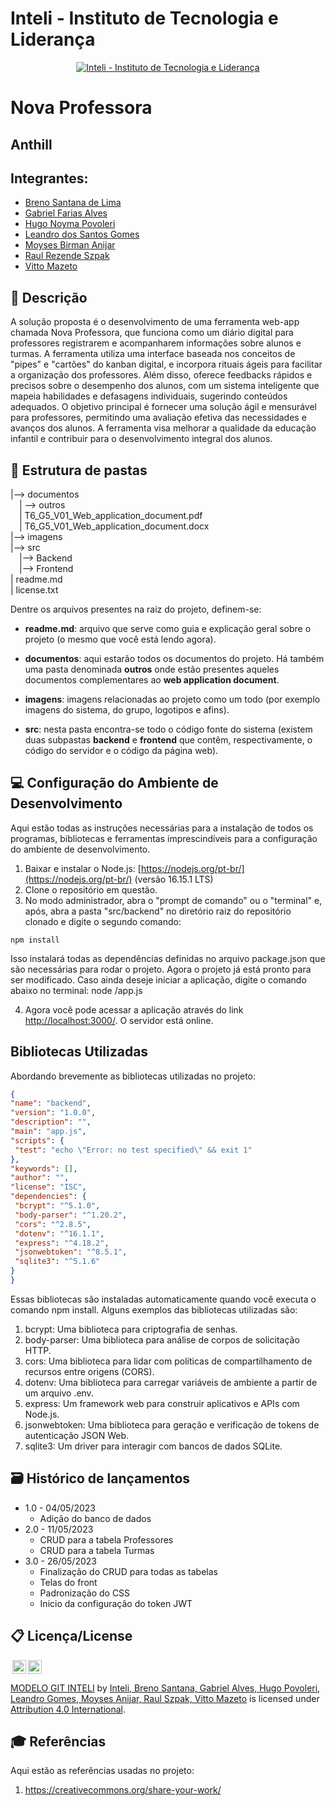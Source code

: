 # Inteli - Instituto de Tecnologia e Liderança 

<p align="center">
<a href= "https://www.inteli.edu.br/"><img src="https://www.inteli.edu.br/wp-content/uploads/2021/08/20172028/marca_1-2.png" alt="Inteli - Instituto de Tecnologia e Liderança" border="0"></a>
</p>

# Nova Professora

## Anthill

## Integrantes: 
- [Breno Santana de Lima](https://www.linkedin.com/in/breno-santana-4a1912228/)
- [Gabriel Farias Alves](https://www.linkedin.com/in/gabriel-farias-alves/)
- [Hugo Noyma Povoleri](https://www.linkedin.com/in/hugo-noyma/)
- [Leandro dos Santos Gomes](https://www.linkedin.com/in/leandro-dos-santos-gomes/)
- [Moyses Birman Anijar](https://www.linkedin.com/in/moyses-birman-anijar-884648231/)
- [Raul Rezende Szpak](https://www.linkedin.com/in/raul-rezende-szpak-642079186/)
- [Vitto Mazeto](https://www.linkedin.com/in/vitto-mazeto/)

## 📝 Descrição

A solução proposta é o desenvolvimento de uma ferramenta web-app chamada Nova Professora, que funciona como um diário digital para professores registrarem e acompanharem informações sobre alunos e turmas. A ferramenta utiliza uma interface baseada nos conceitos de "pipes" e "cartões" do kanban digital, e incorpora rituais ágeis para facilitar a organização dos professores. Além disso, oferece feedbacks rápidos e precisos sobre o desempenho dos alunos, com um sistema inteligente que mapeia habilidades e defasagens individuais, sugerindo conteúdos adequados. O objetivo principal é fornecer uma solução ágil e mensurável para professores, permitindo uma avaliação efetiva das necessidades e avanços dos alunos. A ferramenta visa melhorar a qualidade da educação infantil e contribuir para o desenvolvimento integral dos alunos.

## 📁 Estrutura de pastas

|--> documentos<br>
  &emsp;| --> outros <br>
  &emsp;| T6_G5_V01_Web_application_document.pdf<br>
  &emsp;| T6_G5_V01_Web_application_document.docx<br>
|--> imagens<br>
|--> src<br>
  &emsp;|--> Backend<br>
  &emsp;|--> Frontend<br>
| readme.md<br>
| license.txt

Dentre os arquivos presentes na raiz do projeto, definem-se:

- <b>readme.md</b>: arquivo que serve como guia e explicação geral sobre o projeto (o mesmo que você está lendo agora).

- <b>documentos</b>: aqui estarão todos os documentos do projeto. Há também uma pasta denominada <b>outros</b> onde estão presentes aqueles documentos complementares ao <b>web application document</b>.

- <b>imagens</b>: imagens relacionadas ao projeto como um todo (por exemplo imagens do sistema, do grupo, logotipos e afins).

- <b>src</b>: nesta pasta encontra-se todo o código fonte do sistema (existem duas subpastas <b>backend</b> e <b>frontend</b> que contêm, respectivamente, o código do servidor e o código da página web).


## 💻 Configuração do Ambiente de Desenvolvimento

Aqui estão todas as instruções necessárias para a instalação de todos os programas, bibliotecas e ferramentas imprescindíveis para a configuração do ambiente de desenvolvimento.

1. Baixar e instalar o Node.js: [https://nodejs.org/pt-br/](https://nodejs.org/pt-br/) (versão 16.15.1 LTS)
2. Clone o repositório em questão.
3. No modo administrador, abra o "prompt de comando" ou o "terminal" e, após, abra a pasta "src/backend" no diretório raiz do repositório clonado e digite o segundo comando:

```terminal
npm install
```

Isso instalará todas as dependências definidas no arquivo package.json que são necessárias para rodar o projeto. Agora o projeto já está pronto para ser modificado. Caso ainda deseje iniciar a aplicação, digite o comando abaixo no terminal:
node /app.js

4. Agora você pode acessar a aplicação através do link [http://localhost:3000/](http://localhost:3000/).
O servidor está online.

## Bibliotecas Utilizadas

Abordando brevemente as bibliotecas utilizadas no projeto:

```json
{
"name": "backend",
"version": "1.0.0",
"description": "",
"main": "app.js",
"scripts": {
 "test": "echo \"Error: no test specified\" && exit 1"
},
"keywords": [],
"author": "",
"license": "ISC",
"dependencies": {
 "bcrypt": "^5.1.0",
 "body-parser": "^1.20.2",
 "cors": "^2.8.5",
 "dotenv": "^16.1.1",
 "express": "^4.18.2",
 "jsonwebtoken": "^8.5.1",
 "sqlite3": "^5.1.6"
}
}

```
Essas bibliotecas são instaladas automaticamente quando você executa o comando npm install. Alguns exemplos das bibliotecas utilizadas são:

1. bcrypt: Uma biblioteca para criptografia de senhas.
2. body-parser: Uma biblioteca para análise de corpos de solicitação HTTP.
3. cors: Uma biblioteca para lidar com políticas de compartilhamento de recursos entre origens (CORS).
4. dotenv: Uma biblioteca para carregar variáveis de ambiente a partir de um arquivo .env.
5. express: Um framework web para construir aplicativos e APIs com Node.js.
6. jsonwebtoken: Uma biblioteca para geração e verificação de tokens de autenticação JSON Web.
7. sqlite3: Um driver para interagir com bancos de dados SQLite.

## 🗃 Histórico de lançamentos

* 1.0 - 04/05/2023
    * Adição do banco de dados
* 2.0 - 11/05/2023
    * CRUD para a tabela Professores
    * CRUD para a tabela Turmas
* 3.0 - 26/05/2023
    * Finalização do CRUD para todas as tabelas
    * Telas do front
    * Padronização do CSS
    * Inicio da configuração do token JWT

## 📋 Licença/License

<img style="height:22px!important;margin-left:3px;vertical-align:text-bottom;" src="https://mirrors.creativecommons.org/presskit/icons/cc.svg?ref=chooser-v1"><img style="height:22px!important;margin-left:3px;vertical-align:text-bottom;" src="https://mirrors.creativecommons.org/presskit/icons/by.svg?ref=chooser-v1"><p xmlns:cc="http://creativecommons.org/ns#" xmlns:dct="http://purl.org/dc/terms/"><a property="dct:title" rel="cc:attributionURL" href="https://github.com/Spidus/Teste_Final_1">MODELO GIT INTELI</a> by <a rel="cc:attributionURL dct:creator" property="cc:attributionName" href="https://www.yggbrasil.com.br/vr">Inteli, Breno Santana, Gabriel Alves, Hugo Povoleri, Leandro Gomes, Moyses Anijar, Raul Szpak, Vitto Mazeto</a> is licensed under <a href="http://creativecommons.org/licenses/by/4.0/?ref=chooser-v1" target="_blank" rel="license noopener noreferrer" style="display:inline-block;">Attribution 4.0 International</a>.</p>

## 🎓 Referências

Aqui estão as referências usadas no projeto:

1. <https://creativecommons.org/share-your-work/>
